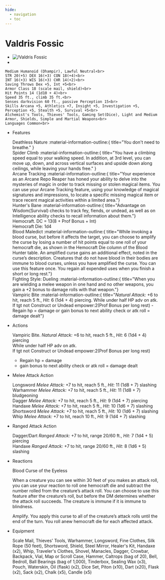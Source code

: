 ```yaml
---
hide:
  - navigation
  - toc
---
```


# Valdris Fossic

<div class="grid cards" markdown>

-   
    <img src="https://half-guinea-press.github.io/Nightmare_Campaign/images/Valdris Fossic.jpg" alt="/Valdris Fossic">

-   
  
    Medium Humanoid (Dhampir), Lawful Neutral<br>
    STR 20(+5) DEX 16(+3) CON 18(+4)<br>
    INT 16(+3) WIS 16(+3) CHR 14(+2)<br>
    Saving Throws Dex +5, Int +5<br>
    Armor Class 18 (scale mail, shield)<br>
    Hit Points 14 (1d10 + 4)<br>
    Speed 35 ft., climb 35 ft.<br>
    Senses darkvision 60 ft., passive Perception 15<br>
    Skills Arcana +5, Athletics +7, Insight +5, Investigation +5, Perception +5, Stealth +5, Survival +5<br>
    Alchemist's Tools, Thieves' Tools, Gaming Set(Dice), Light and Medium Armor, Shields, Simple and Martial Weapons<br>
    Languages Common<br>

-   Features

    Deathless Nature :material-information-outline:{ title="You don't need to breathe." }<br>
    Spider Climb :material-information-outline:{ title="You have a climbing speed equal to your walking speed. In addition, at 3rd level, you can move up, down, and across vertical surfaces and upside down along ceilings, while leaving your hands free." }<br>
    Arcane Tracking :material-information-outline:{ title="Your experience as an Arcane Repo Reaper has honed your ability to delve into the mysteries of magic in order to track missing or stolen magical items. You can use your Arcane Tracking feature, using your knowledge of magical signatures and impressions, to locate a specific missing magical item or trace recent magical activities within a limited area."}<br>
    Hunter's Bane :material-information-outline:{ title="Advantage on Wisdom(Survival) checks to track fey, fiends, or undead, as well as on Intelligence ability checks to recall information about them."}<br>
    Hemocraft. DC = 13(8 + Prof Bonus + Int)<br>
    Hemocraft Die: 1d4<br>
    Blood Maledict :material-information-outline:{ title="While invoking a blood curse, but before it affects the target, you can choose to amplify the curse by losing a number of hit points equal to one roll of your hemocraft die, as shown in the Hemocraft Die column of the Blood Hunter table. An amplified curse gains an additional effect, noted in the curse’s description. Creatures that do not have blood in their bodies are immune to blood curses, unless you have amplified the curse. You can use this feature once. You regain all expended uses when you finish a short or long rest."}<br>
    Fighting Style: Dueling :material-information-outline:{ title="When you are wielding a melee weapon in one hand and no other weapons, you gain a +2 bonus to damage rolls with that weapon."}<br>
    Vampiric Bite :material-information-outline:{ title="_Natural Attack:_ +6 to hit, reach 5 ft., _Hit:_ 6 (1d4 + 4) piercing. While under half HP adv on atk. If tgt not Construct or Undead empower:2(Prof Bonus per long rest) - Regain hp = damage or gain bonus to next ability check or atk roll = damage dealt"}
    
-   Actions

    Vampiric Bite. _Natural Attack:_ +6 to hit, reach 5 ft., _Hit:_ 6 (1d4 + 4) piercing<br>
    While under half HP adv on atk.<br>
    If tgt not Construct or Undead empower:2(Prof Bonus per long rest)<br>
    - Regain hp = damage<br>
    - gain bonus to next ability check or atk roll = damage dealt <br>

-   Melee Attack Action
  
    Longsword _Melee Attack:_ +7 to hit, reach 5 ft., _Hit:_ 11 (1d8 + 7) slashing<br>
    Warhammer _Melee Attack:_ +7 to hit, reach 5 ft., _Hit:_ 11 (1d8 + 7) bludgeoning<br>
    Dagger _Melee Attack:_ +7 to hit, reach 5 ft., _Hit:_ 9 (1d4 + 7) piercing<br>
    Handaxe _Melee Attack:_ +7 to hit, reach 5 ft., _Hit:_ 10 (1d6 + 7) slashing<br>
    Shortsword _Melee Attack:_ +7 to hit, reach 5 ft., _Hit:_ 10 (1d6 + 7) slashing<br>
    Whip _Melee Attack:_ +7 to hit, reach 10 ft., _Hit:_ 9 (1d4 + 7) slashing

-   Ranged Attack Action
    
    Dagger/Dart _Ranged Attack:_ +7 to hit, range 20/60 ft., _Hit:_ 7 (1d4 + 5) piercing<br>
    Handaxe _Ranged Attack:_ +7 to hit, range 20/60 ft., _Hit:_ 8 (1d6 + 5) slashing<br>
    
-   Reactions

    Blood Curse of the Eyeless

    When a creature you can see within 30 feet of you makes an attack roll, you can use your reaction to roll one hemocraft die and subtract the number rolled from the creature’s attack roll. You can choose to use this feature after the creature’s roll, but before the DM determines whether the attack roll succeeds. The creature is immune if it is immune to blindness.

    Amplify. You apply this curse to all of the creature’s attack rolls until the end of the turn. You roll anew hemocraft die for each affected attack.

-   Equipment

    Scale Mail, Thieves' Tools, Warhammer, Longsword, Fine Clothes, Silk Rope (50 feet), Shortsword, Shield, Steel Mirror, Healer's Kit, Handaxe (x2), Whip, Traveler's Clothes, Shovel, Manacles, Dagger, Crowbar, Backpack, Vial, Map or Scroll Case, Hammer, Caltrops (bag of 20), Bell, Bedroll, Ball Bearings (bag of 1,000), Tinderbox, Sealing Wax (x3), Pouch, Waterskin, Oil (flask) (x2), Dice Set, Piton (x10), Dart (x20), Flask (x2), Sack (x2), Chalk (x5), Candle (x5)
</div>

